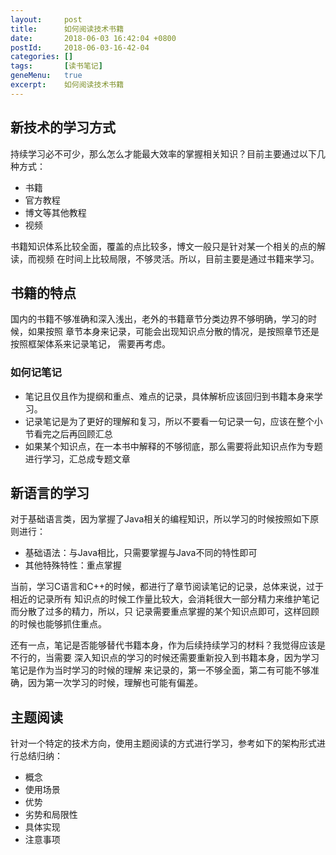 ```yaml
---
layout:     post
title:      如何阅读技术书籍
date:       2018-06-03 16:42:04 +0800
postId:     2018-06-03-16-42-04
categories: []
tags:       [读书笔记]
geneMenu:   true
excerpt:    如何阅读技术书籍
---
```


## 新技术的学习方式

持续学习必不可少，那么怎么才能最大效率的掌握相关知识？目前主要通过以下几种方式：
* 书籍
* 官方教程
* 博文等其他教程
* 视频

书籍知识体系比较全面，覆盖的点比较多，博文一般只是针对某一个相关的点的解读，而视频
在时间上比较局限，不够灵活。所以，目前主要是通过书籍来学习。

## 书籍的特点

国内的书籍不够准确和深入浅出，老外的书籍章节分类边界不够明确，学习的时候，如果按照
章节本身来记录，可能会出现知识点分散的情况，是按照章节还是按照框架体系来记录笔记，
需要再考虑。

### 如何记笔记

* 笔记且仅且作为提纲和重点、难点的记录，具体解析应该回归到书籍本身来学习。
* 记录笔记是为了更好的理解和复习，所以不要看一句记录一句，应该在整个小节看完之后再回顾汇总
* 如果某个知识点，在一本书中解释的不够彻底，那么需要将此知识点作为专题进行学习，汇总成专题文章

## 新语言的学习

对于基础语言类，因为掌握了Java相关的编程知识，所以学习的时候按照如下原则进行：
* 基础语法：与Java相比，只需要掌握与Java不同的特性即可
* 其他特殊特性：重点掌握

当前，学习C语言和C++的时候，都进行了章节阅读笔记的记录，总体来说，过于相近的记录所有
知识点的时候工作量比较大，会消耗很大一部分精力来维护笔记而分散了过多的精力，所以，只
记录需要重点掌握的某个知识点即可，这样回顾的时候也能够抓住重点。

还有一点，笔记是否能够替代书籍本身，作为后续持续学习的材料？我觉得应该是不行的，当需要
深入知识点的学习的时候还需要重新投入到书籍本身，因为学习笔记是作为当时学习的时候的理解
来记录的，第一不够全面，第二有可能不够准确，因为第一次学习的时候，理解也可能有偏差。

## 主题阅读

针对一个特定的技术方向，使用主题阅读的方式进行学习，参考如下的架构形式进行总结归纳：

* 概念
* 使用场景
* 优势
* 劣势和局限性
* 具体实现
* 注意事项


